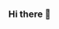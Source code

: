 ### Hi there 👋

<!--
**afcpu1375/afcpu1375** is a ✨ _special_ ✨ repository because its `README.md` (this file) appears on your GitHub profile.

Here are some ideas to get you started:

- 🔭 I’m currently working on Flutter framework.
- 🌱 I’m currently learning :)
- 👯 I love computers and programming...
- 📫 How to reach me: AmirhosseinFazli100@gmail.com
- 😄 website:www.afcpu.ir

-->

